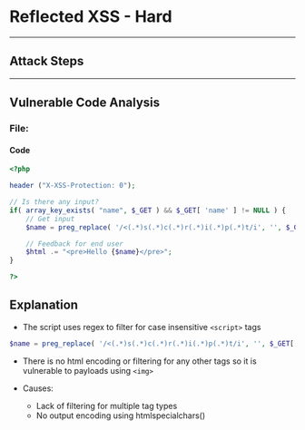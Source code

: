 # Reflected XSS - Hard

--- 

## Attack Steps

---

## Vulnerable Code Analysis

### File:

#### Code

```php
<?php

header ("X-XSS-Protection: 0");

// Is there any input?
if( array_key_exists( "name", $_GET ) && $_GET[ 'name' ] != NULL ) {
	// Get input
	$name = preg_replace( '/<(.*)s(.*)c(.*)r(.*)i(.*)p(.*)t/i', '', $_GET[ 'name' ] );

	// Feedback for end user
	$html .= "<pre>Hello {$name}</pre>";
}

?>
```

## Explanation

- The script uses regex to filter for case insensitive `<script>` tags

```php
$name = preg_replace( '/<(.*)s(.*)c(.*)r(.*)i(.*)p(.*)t/i', '', $_GET[ 'name' ] );
```

- There is no html encoding or filtering for any other tags so it is vulnerable to payloads using `<img>`

- Causes:
    - Lack of filtering for multiple tag types
    - No output encoding using htmlspecialchars()